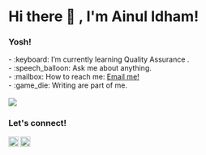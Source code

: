 # <strong>Hi there :wave: , I'm Ainul Idham!</strong>
### <strong>Yosh!</strong>
<p>
    - :keyboard: I’m currently learning Quality Assurance . </br>
    - :speech_balloon: Ask me about anything.</br>
    - :mailbox: How to reach me: <a href="mailto:ainul.idham.sttpln@gmail.com">Email me!</a>  </br>
    - :game_die: Writing are part of me. </br>
    </br>
    <img src="https://img.shields.io/badge/Text%20Editor-Visual%20Studio%20Code-blue?&logo=visual%20studio%20code&logoColor=blue/Katalon%20Studio%20Code-green?&logo=katalon%20studio%20code&logoColor=green" />
<p>
 
### <summary><strong>Let's connect!</strong></summary>
<a href="https://www.instagram.com/ainul.idham/">
  <img align="left" alt="Goo's Instagram" width="20px" src="https://simpleicons.now.sh/instagram/495f7e" />
</a>
<a href="https://ainul-idhamid.blogspot.com/">
  <img align="left" alt="Goo's Blog" width="20px" src="https://simpleicons.now.sh/blogger/495f7e" />
</a>
